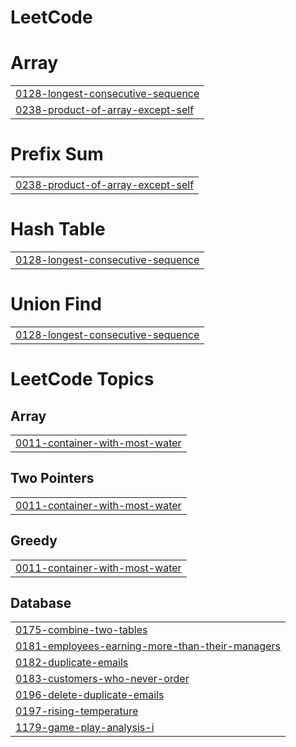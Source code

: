 # LeetCode


# Array
|  |
| ------- |
| [0128-longest-consecutive-sequence](https://github.com/mollani0704/LeetCode/tree/master/0128-longest-consecutive-sequence) |
| [0238-product-of-array-except-self](https://github.com/mollani0704/LeetCode/tree/master/0238-product-of-array-except-self) |
# Prefix Sum
|  |
| ------- |
| [0238-product-of-array-except-self](https://github.com/mollani0704/LeetCode/tree/master/0238-product-of-array-except-self) |
# Hash Table
|  |
| ------- |
| [0128-longest-consecutive-sequence](https://github.com/mollani0704/LeetCode/tree/master/0128-longest-consecutive-sequence) |
# Union Find
|  |
| ------- |
| [0128-longest-consecutive-sequence](https://github.com/mollani0704/LeetCode/tree/master/0128-longest-consecutive-sequence) |
<!---LeetCode Topics Start-->
# LeetCode Topics
## Array
|  |
| ------- |
| [0011-container-with-most-water](https://github.com/mollani0704/LeetCode/tree/master/0011-container-with-most-water) |
## Two Pointers
|  |
| ------- |
| [0011-container-with-most-water](https://github.com/mollani0704/LeetCode/tree/master/0011-container-with-most-water) |
## Greedy
|  |
| ------- |
| [0011-container-with-most-water](https://github.com/mollani0704/LeetCode/tree/master/0011-container-with-most-water) |
## Database
|  |
| ------- |
| [0175-combine-two-tables](https://github.com/mollani0704/LeetCode/tree/master/0175-combine-two-tables) |
| [0181-employees-earning-more-than-their-managers](https://github.com/mollani0704/LeetCode/tree/master/0181-employees-earning-more-than-their-managers) |
| [0182-duplicate-emails](https://github.com/mollani0704/LeetCode/tree/master/0182-duplicate-emails) |
| [0183-customers-who-never-order](https://github.com/mollani0704/LeetCode/tree/master/0183-customers-who-never-order) |
| [0196-delete-duplicate-emails](https://github.com/mollani0704/LeetCode/tree/master/0196-delete-duplicate-emails) |
| [0197-rising-temperature](https://github.com/mollani0704/LeetCode/tree/master/0197-rising-temperature) |
| [1179-game-play-analysis-i](https://github.com/mollani0704/LeetCode/tree/master/1179-game-play-analysis-i) |
<!---LeetCode Topics End-->